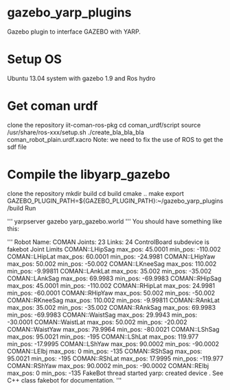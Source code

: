 gazebo_yarp_plugins
===================

Gazebo plugin to interface GAZEBO with YARP.

# Setup OS

Ubuntu 13.04 system with gazebo 1.9 and Ros hydro

# Get coman urdf

clone the repository iit-coman-ros-pkg
cd coman_urdf/script
source /usr/share/ros-xxx/setup.sh
./create_bla_bla_bla coman_robot_plain.urdf.xacro
Note: we need to fix the use of ROS to get the sdf file

# Compile the libyarp_gazebo

clone the repository
mkdir build
cd build
cmake ..
make
export GAZEBO_PLUGIN_PATH=${GAZEBO_PLUGIN_PATH}:~/gazebo_yarp_plugins/build
Run

'''
yarpserver
gazebo yarp_gazebo.world
'''
You should have something like this:

'''
Robot Name: COMAN
Joints: 23
Links: 24
ControlBoard subdevice is fakebot
Joint Limits
COMAN::LHipSag max_pos: 45.0001 min_pos: -110.002
COMAN::LHipLat max_pos: 60.0001 min_pos: -24.9981
COMAN::LHipYaw max_pos: 50.002 min_pos: -50.002
COMAN::LKneeSag max_pos: 110.002 min_pos: -9.99811
COMAN::LAnkLat max_pos: 35.002 min_pos: -35.002
COMAN::LAnkSag max_pos: 69.9983 min_pos: -69.9983
COMAN::RHipSag max_pos: 45.0001 min_pos: -110.002
COMAN::RHipLat max_pos: 24.9981 min_pos: -60.0001
COMAN::RHipYaw max_pos: 50.002 min_pos: -50.002
COMAN::RKneeSag max_pos: 110.002 min_pos: -9.99811
COMAN::RAnkLat max_pos: 35.002 min_pos: -35.002
COMAN::RAnkSag max_pos: 69.9983 min_pos: -69.9983
COMAN::WaistSag max_pos: 29.9943 min_pos: -30.0001
COMAN::WaistLat max_pos: 50.002 min_pos: -20.002
COMAN::WaistYaw max_pos: 79.9964 min_pos: -80.0021
COMAN::LShSag max_pos: 95.0021 min_pos: -195
COMAN::LShLat max_pos: 119.977 min_pos: -17.9995
COMAN::LShYaw max_pos: 90.0002 min_pos: -90.0002
COMAN::LElbj max_pos: 0 min_pos: -135
COMAN::RShSag max_pos: 95.0021 min_pos: -195
COMAN::RShLat max_pos: 17.9995 min_pos: -119.977
COMAN::RShYaw max_pos: 90.0002 min_pos: -90.0002
COMAN::RElbj max_pos: 0 min_pos: -135
FakeBot thread started
yarp: created device <fakebot>. See C++ class fakebot for documentation.
'''
